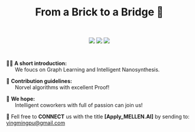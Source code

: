 <h1 align="center">From a Brick to a Bridge 💎</h1>

<br>
<p align="center">
<img align="center" src="https://img.shields.io/badge/GraphLearning-70%25-blue" />
<img align="center" src="https://img.shields.io/badge/NanoScience-20%25-green" />
<img align="center" src="https://img.shields.io/badge/ComputerVision-10%25-red" />
</p>
<br>

🙋‍♀️ **A short introduction:** <br>
   &nbsp;&nbsp;&nbsp;&nbsp;&nbsp;&nbsp;We foucs on Graph Learning and Intelligent Nanosynthesis.
   
🌈 **Contribution guidelines:** <br>
   &nbsp;&nbsp;&nbsp;&nbsp;&nbsp;&nbsp;Norvel algorithms with excellent Proof!
   
🧙 **We hope:** <br>
   &nbsp;&nbsp;&nbsp;&nbsp;&nbsp;&nbsp;Intelligent coworkers with full of passion can join us!

📮 Fell free to **CONNECT** us with the title **[Apply_MELLEN.AI]** by sending to: yingmingpu@gmail.com

<!--

**Here are some ideas to get you started:**

🙋‍♀️ A short introduction - what is your organization all about?
🌈 Contribution guidelines - how can the community get involved?
👩‍💻 Useful resources - where can the community find your docs? Is there anything else the community should know?
🍿 Fun facts - what does your team eat for breakfast?
🧙 Remember, you can do mighty things with the power of [Markdown](https://docs.github.com/github/writing-on-github/getting-started-with-writing-and-formatting-on-github/basic-writing-and-formatting-syntax)
-->
